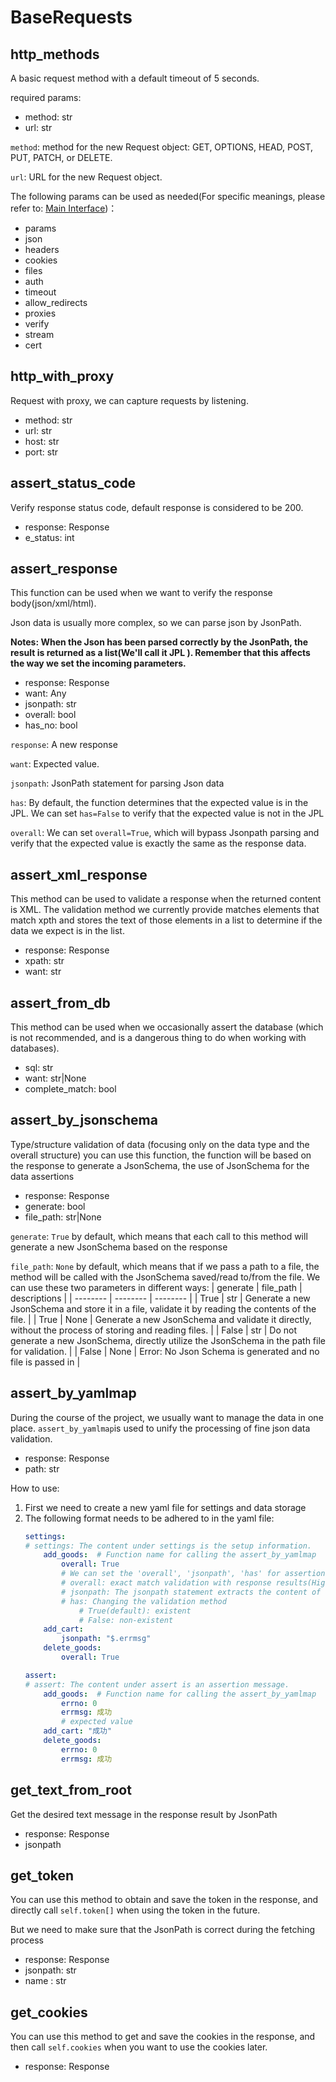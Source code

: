 # BaseRequests
## **http_methods**
A basic request method with a default timeout of 5 seconds.

required params:
- method: str
- url: str

`method`: method for the new Request object: GET, OPTIONS, HEAD, POST, PUT, PATCH, or DELETE.

`url`: URL for the new Request object.

The following params can be used as needed(For specific meanings, please refer to: [Main Interface](https://requests.readthedocs.io/en/latest/api/))：
- params
- json
- headers
- cookies
- files
- auth
- timeout
- allow_redirects
- proxies
- verify
- stream
- cert

## **http_with_proxy**
Request with proxy, we can capture requests by listening.
- method: str
- url: str
- host: str
- port: str

## **assert_status_code**
Verify response status code, default response is considered to be 200.
- response: Response
- e_status: int

## **assert_response**
This function can be used when we want to verify the response body(json/xml/html).

Json data is usually more complex, so we can parse json by JsonPath. 

**Notes: When the Json has been parsed correctly by the JsonPath, the result is returned as a list(We'll call it JPL ). Remember that this affects the way we set the incoming parameters.**
- response: Response
- want: Any
- jsonpath: str
- overall: bool
- has_no: bool

`response`: A new response

`want`: Expected value.

`jsonpath`: JsonPath statement for parsing Json data

`has`: By default, the function determines that the expected value is in the JPL. We can set `has=False` to verify that the expected value is not in the JPL

`overall`: We can set `overall=True`, which will bypass Jsonpath parsing and verify that the expected value is exactly the same as the response data.

## **assert_xml_response**
This method can be used to validate a response when the returned content is XML. The validation method we currently provide matches elements that match xpth and stores the text of those elements in a list to determine if the data we expect is in the list.
- response: Response
- xpath: str
- want: str

## **assert_from_db**
This method can be used when we occasionally assert the database (which is not recommended, and is a dangerous thing to do when working with databases).
- sql: str
- want: str|None
- complete_match: bool

## **assert_by_jsonschema**
Type/structure validation of data (focusing only on the data type and the overall structure) you can use this function, the function will be based on the response to generate a JsonSchema, the use of JsonSchema for the data assertions
- response: Response
- generate: bool
- file_path: str|None

`generate`: `True` by default, which means that each call to this method will generate a new JsonSchema based on the response

`file_path`: `None` by default, which means that if we pass a path to a file, the method will be called with the JsonSchema saved/read to/from the file. We can use these two parameters in different ways:
| generate | file_path | descriptions |
| -------- | -------- | -------- |
| True | str | Generate a new JsonSchema and store it in a file, validate it by reading the contents of the file. |
| True | None | Generate a new JsonSchema and validate it directly, without the process of storing and reading files. |
| False | str | Do not generate a new JsonSchema, directly utilize the JsonSchema in the path file for validation. |
| False | None | Error: No Json Schema is generated and no file is passed in |

## **assert_by_yamlmap**
During the course of the project, we usually want to manage the data in one place. `assert_by_yamlmap`is used to unify the processing of fine json data validation.
- response: Response
- path: str

How to use:
1. First we need to create a new yaml file for settings and data storage
2. The following format needs to be adhered to in the yaml file:
    ```yaml
    settings:
    # settings: The content under settings is the setup information.
        add_goods:  # Function name for calling the assert_by_yamlmap
            overall: True
            # We can set the 'overall', 'jsonpath', 'has' for assertions as needed.
            # overall: exact match validation with response results(Highest priority, 'jsonpath' and 'has' will be disabled if set to True.)
            # jsonpath: The jsonpath statement extracts the content of the response and then validates it.
            # has: Changing the validation method
                # True(default): existent
                # False: non-existent
        add_cart:
            jsonpath: "$.errmsg"
        delete_goods:
            overall: True

    assert:
    # assert: The content under assert is an assertion message.
        add_goods:  # Function name for calling the assert_by_yamlmap
            errno: 0
            errmsg: 成功
            # expected value
        add_cart: "成功"
        delete_goods:
            errno: 0
            errmsg: 成功
    ```

## **get_text_from_root**
Get the desired text message in the response result by JsonPath
- response: Response
- jsonpath

## **get_token**
You can use this method to obtain and save the token in the response, and directly call `self.token[]` when using the token in the future.

But we need to make sure that the JsonPath is correct during the fetching process
- response: Response
- jsonpath: str
- name : str

## **get_cookies**
You can use this method to get and save the cookies in the response, and then call `self.cookies` when you want to use the cookies later.
- response: Response

